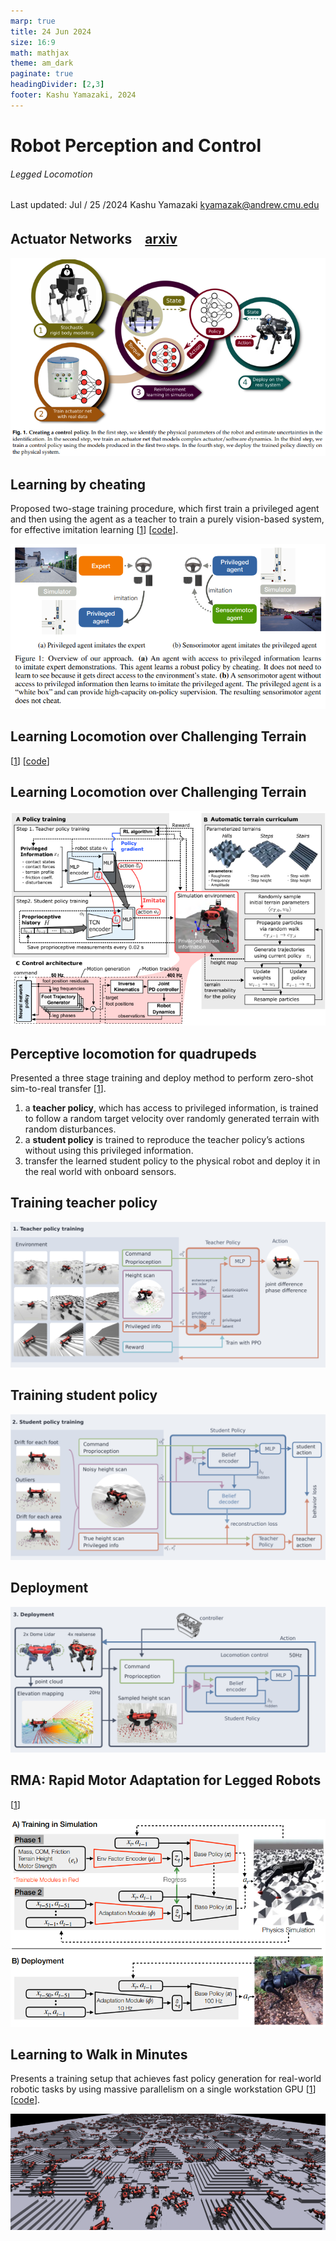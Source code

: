 ```yaml
---
marp: true
title: 24 Jun 2024
size: 16:9
math: mathjax
theme: am_dark
paginate: true
headingDivider: [2,3]
footer: Kashu Yamazaki, 2024
---
```


<!-- _class: cover_b -->
<!-- _header: "" -->
<!-- _footer: "" -->
<!-- _paginate: "" -->
<!-- _backgroundImage: url('https://marp.app/assets/hero-background.svg') -->

# Robot Perception and Control

###### Legged Locomotion

Last updated: Jul / 25 /2024
Kashu Yamazaki
kyamazak@andrew.cmu.edu

## Actuator Networks　[arxiv](https://arxiv.org/abs/1901.08652)
<!-- _class: cols-2 -->

<div class=ldiv>



<!-- RL research for legged robots **was** mainly limited to simulation, and only few simple examples had been deployed on real systems.  -->


</div>
<div class=rdiv>

![#center w:600](img/learn_motor_skills.png)

</div>

## Learning by cheating
Proposed two-stage training procedure, which first train a privileged agent and then using the agent as a teacher to train a purely vision-based system, for effective imitation learning [[1](https://arxiv.org/pdf/1912.12294.pdf)] [[code](https://github.com/dotchen/LearningByCheating)].  


![#center w:800](img/learn_by_cheat.png)

## Learning Locomotion over Challenging Terrain

[[1](https://arxiv.org/pdf/2010.11251.pdf)] [[code](https://github.com/leggedrobotics/learning_quadrupedal_locomotion_over_challenging_terrain_supplementary)]

## Learning Locomotion over Challenging Terrain

<!-- _class: cols-2 -->

<div class=ldiv>

</div>
<div class=rdiv>

![#center](img/locomotion.png)

</div>

## Perceptive locomotion for quadrupeds
Presented a three stage training and deploy method to perform zero-shot sim-to-real transfer [[1](https://arxiv.org/pdf/2201.08117.pdf)]. 
1. a **teacher policy**, which has access to privileged information, is trained to follow a random target velocity over randomly generated terrain with random disturbances.
1. a **student policy** is trained to reproduce the teacher policy’s actions without using this privileged information.
1. transfer the learned student policy to the physical robot and deploy it in the real world with onboard sensors.

## Training teacher policy

![#center w:1000](img/perceptive_1.png)

## Training student policy

![#center w:1000](img/perceptive_2.png)

## Deployment

![#center w:1000](img/perceptive_3.png)

## RMA: Rapid Motor Adaptation for Legged Robots

[[1](https://ashish-kmr.github.io/rma-legged-robots/rma-locomotion-final.pdf)]



<!-- _class: cols-2 -->

<div class=ldiv>

</div>
<div class=rdiv>

![#center](img/rma.png)

</div>


## Learning to Walk in Minutes
Presents a training setup that achieves fast policy generation for real-world robotic tasks by using massive parallelism on a single workstation GPU [[1](https://arxiv.org/pdf/2109.11978.pdf)] [[code](https://github.com/leggedrobotics/legged_gym)]. 

![#center](img/learn_to_walk_in_minutes.png)